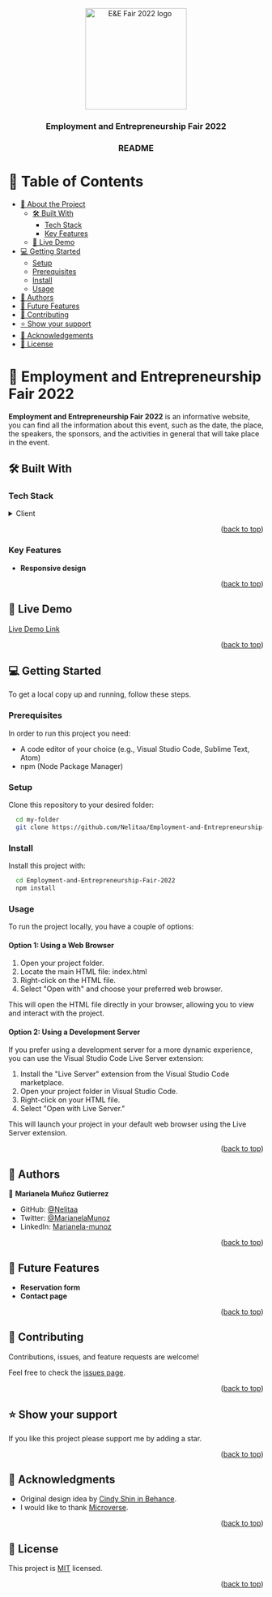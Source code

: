<a name="readme-top"></a>

<div align="center">
  <img src="https://drive.google.com/uc?export=download&id=1kJyz0MXkWANEBI2fDUfR_w0omliq9Plp" alt="E&E Fair 2022 logo" width="200"  height="auto" />
  <br/>
  <h3><b>Employment and Entrepreneurship Fair 2022</b></h3>
  <h3><b>README</b></h3>
</div>

# 📗 Table of Contents

- [📖 About the Project](#about-project)
  - [🛠 Built With](#built-with)
    - [Tech Stack](#tech-stack)
    - [Key Features](#key-features)
  - [🚀 Live Demo](#live-demo)
- [💻 Getting Started](#getting-started)
  - [Setup](#setup)
  - [Prerequisites](#prerequisites)
  - [Install](#install)
  - [Usage](#usage)
- [👥 Authors](#authors)
- [🔭 Future Features](#future-features)
- [🤝 Contributing](#contributing)
- [⭐️ Show your support](#support)
- [🙏 Acknowledgements](#acknowledgements)
- [📝 License](#license)

# 📖 Employment and Entrepreneurship Fair 2022 <a name="about-project"></a>

**Employment and Entrepreneurship Fair 2022** is an informative website, you can find all the information about this event, such as the date, the place, the speakers, the sponsors, and the activities in general that will take place in the event.

## 🛠 Built With <a name="built-with"></a>

### Tech Stack <a name="tech-stack"></a>

<details>
  <summary>Client</summary>
  <ul>
    <li><a href="https://www.javascript.com/">JavaScript</a></li>
    <li><a href="https://html5.org/">HTML5</a></li>
    <li>CSS3</li>
  </ul>
</details>

<p align="right">(<a href="#readme-top">back to top</a>)</p>

### Key Features <a name="key-features"></a>

- **Responsive design**

<p align="right">(<a href="#readme-top">back to top</a>)</p>

## 🚀 Live Demo <a name="live-demo"></a>

[Live Demo Link](https://nelitaa.github.io/Employment-and-Entrepreneurship-Fair-2022/)

<p align="right">(<a href="#readme-top">back to top</a>)</p>

## 💻 Getting Started <a name="getting-started"></a>

To get a local copy up and running, follow these steps.

### Prerequisites

In order to run this project you need:

- A code editor of your choice (e.g., Visual Studio Code, Sublime Text, Atom)
- npm (Node Package Manager)

### Setup

Clone this repository to your desired folder:

```sh
  cd my-folder
  git clone https://github.com/Nelitaa/Employment-and-Entrepreneurship-Fair-2022.git
```

### Install

Install this project with:

```sh
  cd Employment-and-Entrepreneurship-Fair-2022
  npm install
```

### Usage

To run the project locally, you have a couple of options:

#### Option 1: Using a Web Browser

1. Open your project folder.
2. Locate the main HTML file: index.html
3. Right-click on the HTML file.
4. Select "Open with" and choose your preferred web browser.

This will open the HTML file directly in your browser, allowing you to view and interact with the project.

#### Option 2: Using a Development Server

If you prefer using a development server for a more dynamic experience, you can use the Visual Studio Code Live Server extension:

1. Install the "Live Server" extension from the Visual Studio Code marketplace.
2. Open your project folder in Visual Studio Code.
3. Right-click on your HTML file.
4. Select "Open with Live Server."

This will launch your project in your default web browser using the Live Server extension.

<p align="right">(<a href="#readme-top">back to top</a>)</p>

## 👥 Authors <a name="authors"></a>

👤 **Marianela Muñoz Gutierrez**

- GitHub: [@Nelitaa](https://github.com/Nelitaa)
- Twitter: [@MarianelaMunoz](https://twitter.com/MarianelaMunoz_)
- LinkedIn: [Marianela-munoz](https://www.linkedin.com/in/marianela-munoz/)

<p align="right">(<a href="#readme-top">back to top</a>)</p>

## 🔭 Future Features <a name="future-features"></a>

- **Reservation form**
- **Contact page**

<p align="right">(<a href="#readme-top">back to top</a>)</p>

## 🤝 Contributing <a name="contributing"></a>

Contributions, issues, and feature requests are welcome!

Feel free to check the [issues page](../../issues/).

<p align="right">(<a href="#readme-top">back to top</a>)</p>

## ⭐️ Show your support <a name="support"></a>

If you like this project please support me by adding a star.

<p align="right">(<a href="#readme-top">back to top</a>)</p>

## 🙏 Acknowledgments <a name="acknowledgements"></a>

- Original design idea by [Cindy Shin in Behance](https://www.behance.net/adagio07).
- I would like to thank [Microverse](https://www.microverse.org/).

<p align="right">(<a href="#readme-top">back to top</a>)</p>

## 📝 License <a name="license"></a>

This project is [MIT](/LICENSE.md) licensed.

<p align="right">(<a href="#readme-top">back to top</a>)</p>
